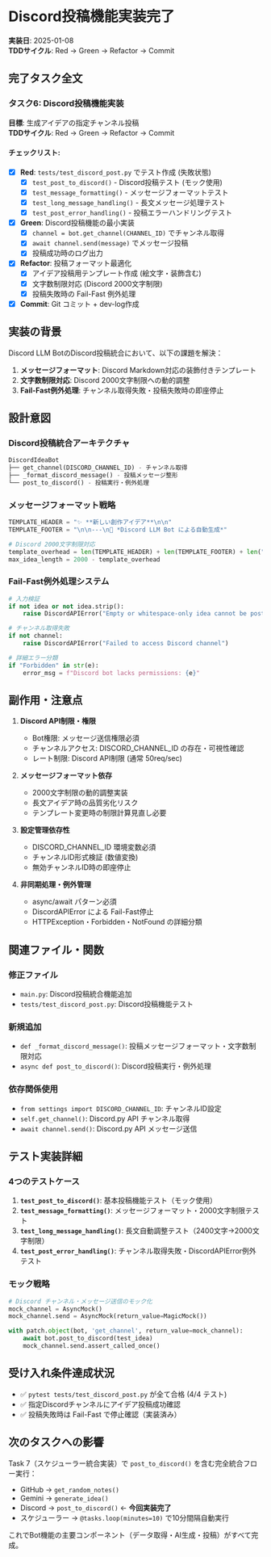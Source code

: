 # Discord投稿機能実装完了

**実装日**: 2025-01-08  
**TDDサイクル**: Red → Green → Refactor → Commit  

## 完了タスク全文

### タスク6: Discord投稿機能実装
**目標**: 生成アイデアの指定チャンネル投稿  
**TDDサイクル**: Red → Green → Refactor → Commit  

#### チェックリスト:
- [x] **Red**: `tests/test_discord_post.py` でテスト作成 (失敗状態)
  - [x] `test_post_to_discord()` - Discord投稿テスト (モック使用)
  - [x] `test_message_formatting()` - メッセージフォーマットテスト
  - [x] `test_long_message_handling()` - 長文メッセージ処理テスト
  - [x] `test_post_error_handling()` - 投稿エラーハンドリングテスト
- [x] **Green**: Discord投稿機能の最小実装
  - [x] `channel = bot.get_channel(CHANNEL_ID)` でチャンネル取得
  - [x] `await channel.send(message)` でメッセージ投稿
  - [x] 投稿成功時のログ出力
- [x] **Refactor**: 投稿フォーマット最適化
  - [x] アイデア投稿用テンプレート作成 (絵文字・装飾含む)
  - [x] 文字数制限対応 (Discord 2000文字制限)
  - [x] 投稿失敗時の Fail-Fast 例外処理
- [x] **Commit**: Git コミット + dev-log作成

## 実装の背景

Discord LLM BotのDiscord投稿統合において、以下の課題を解決：

1. **メッセージフォーマット**: Discord Markdown対応の装飾付きテンプレート
2. **文字数制限対応**: Discord 2000文字制限への動的調整
3. **Fail-Fast例外処理**: チャンネル取得失敗・投稿失敗時の即座停止

## 設計意図

### Discord投稿統合アーキテクチャ
```python
DiscordIdeaBot
├── get_channel(DISCORD_CHANNEL_ID) - チャンネル取得
├── _format_discord_message() - 投稿メッセージ整形
└── post_to_discord() - 投稿実行・例外処理
```

### メッセージフォーマット戦略
```python
TEMPLATE_HEADER = "✨ **新しい創作アイデア**\n\n"
TEMPLATE_FOOTER = "\n\n---\n🤖 *Discord LLM Bot による自動生成*"

# Discord 2000文字制限対応
template_overhead = len(TEMPLATE_HEADER) + len(TEMPLATE_FOOTER) + len("...")
max_idea_length = 2000 - template_overhead
```

### Fail-Fast例外処理システム
```python
# 入力検証
if not idea or not idea.strip():
    raise DiscordAPIError("Empty or whitespace-only idea cannot be posted")

# チャンネル取得失敗
if not channel:
    raise DiscordAPIError("Failed to access Discord channel")

# 詳細エラー分類
if "Forbidden" in str(e):
    error_msg = f"Discord bot lacks permissions: {e}"
```

## 副作用・注意点

1. **Discord API制限・権限**
   - Bot権限: メッセージ送信権限必須
   - チャンネルアクセス: DISCORD_CHANNEL_ID の存在・可視性確認
   - レート制限: Discord API制限 (通常 50req/sec)

2. **メッセージフォーマット依存**
   - 2000文字制限の動的調整実装
   - 長文アイデア時の品質劣化リスク
   - テンプレート変更時の制限計算見直し必要

3. **設定管理依存性**
   - DISCORD_CHANNEL_ID 環境変数必須
   - チャンネルID形式検証 (数値変換)
   - 無効チャンネルID時の即座停止

4. **非同期処理・例外管理**
   - async/await パターン必須
   - DiscordAPIError による Fail-Fast停止
   - HTTPException・Forbidden・NotFound の詳細分類

## 関連ファイル・関数

### 修正ファイル
- `main.py`: Discord投稿統合機能追加
- `tests/test_discord_post.py`: Discord投稿機能テスト

### 新規追加
- `def _format_discord_message()`: 投稿メッセージフォーマット・文字数制限対応
- `async def post_to_discord()`: Discord投稿実行・例外処理

### 依存関係使用
- `from settings import DISCORD_CHANNEL_ID`: チャンネルID設定
- `self.get_channel()`: Discord.py API チャンネル取得
- `await channel.send()`: Discord.py API メッセージ送信

## テスト実装詳細

### 4つのテストケース
1. **`test_post_to_discord()`**: 基本投稿機能テスト（モック使用）
2. **`test_message_formatting()`**: メッセージフォーマット・2000文字制限テスト  
3. **`test_long_message_handling()`**: 長文自動調整テスト（2400文字→2000文字制限）
4. **`test_post_error_handling()`**: チャンネル取得失敗・DiscordAPIError例外テスト

### モック戦略
```python
# Discord チャンネル・メッセージ送信のモック化
mock_channel = AsyncMock()
mock_channel.send = AsyncMock(return_value=MagicMock())

with patch.object(bot, 'get_channel', return_value=mock_channel):
    await bot.post_to_discord(test_idea)
    mock_channel.send.assert_called_once()
```

## 受け入れ条件達成状況

- ✅ `pytest tests/test_discord_post.py` が全て合格 (4/4 テスト)
- ✅ 指定Discordチャンネルにアイデア投稿成功確認
- ✅ 投稿失敗時は Fail-Fast で停止確認（実装済み）

## 次のタスクへの影響

Task 7（スケジューラー統合実装）で `post_to_discord()` を含む完全統合フロー実行：
- GitHub → `get_random_notes()`
- Gemini → `generate_idea()` 
- Discord → `post_to_discord()` ← **今回実装完了**
- スケジューラー → `@tasks.loop(minutes=10)` で10分間隔自動実行

これでBot機能の主要コンポーネント（データ取得・AI生成・投稿）がすべて完成。